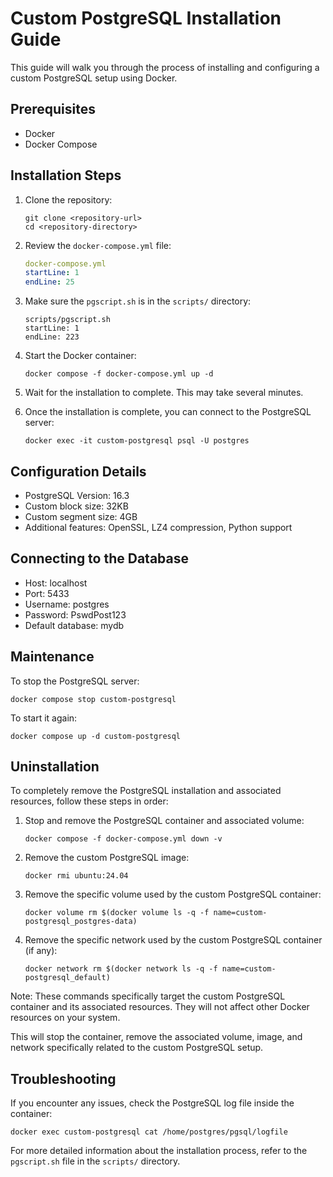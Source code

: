 # Custom PostgreSQL Installation Guide

This guide will walk you through the process of installing and configuring a custom PostgreSQL setup using Docker.

## Prerequisites

- Docker
- Docker Compose

## Installation Steps

1. Clone the repository:
   ```
   git clone <repository-url>
   cd <repository-directory>
   ```

2. Review the `docker-compose.yml` file:
   ```yaml
   docker-compose.yml
   startLine: 1
   endLine: 25
   ```

3. Make sure the `pgscript.sh` is in the `scripts/` directory:
   ```shell
   scripts/pgscript.sh
   startLine: 1
   endLine: 223
   ```

4. Start the Docker container:
   ```
   docker compose -f docker-compose.yml up -d
   ```

5. Wait for the installation to complete. This may take several minutes.

6. Once the installation is complete, you can connect to the PostgreSQL server:
   ```
   docker exec -it custom-postgresql psql -U postgres
   ```

## Configuration Details

- PostgreSQL Version: 16.3
- Custom block size: 32KB
- Custom segment size: 4GB
- Additional features: OpenSSL, LZ4 compression, Python support

## Connecting to the Database

- Host: localhost
- Port: 5433
- Username: postgres
- Password: PswdPost123
- Default database: mydb

## Maintenance

To stop the PostgreSQL server:
```
docker compose stop custom-postgresql
```

To start it again:
```
docker compose up -d custom-postgresql
```

## Uninstallation

To completely remove the PostgreSQL installation and associated resources, follow these steps in order:

1. Stop and remove the PostgreSQL container and associated volume:
   ```
   docker compose -f docker-compose.yml down -v
   ```

2. Remove the custom PostgreSQL image:
   ```
   docker rmi ubuntu:24.04
   ```

3. Remove the specific volume used by the custom PostgreSQL container:
   ```
   docker volume rm $(docker volume ls -q -f name=custom-postgresql_postgres-data)
   ```

4. Remove the specific network used by the custom PostgreSQL container (if any):
   ```
   docker network rm $(docker network ls -q -f name=custom-postgresql_default)
   ```

Note: These commands specifically target the custom PostgreSQL container and its associated resources. They will not affect other Docker resources on your system.

This will stop the container, remove the associated volume, image, and network specifically related to the custom PostgreSQL setup.

## Troubleshooting

If you encounter any issues, check the PostgreSQL log file inside the container:
```
docker exec custom-postgresql cat /home/postgres/pgsql/logfile
```

For more detailed information about the installation process, refer to the `pgscript.sh` file in the `scripts/` directory.

